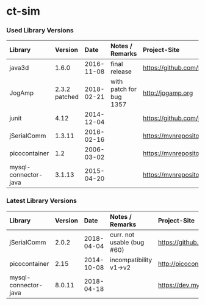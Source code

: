 # ct-sim

### Used Library Versions

| Library              | Version       | Date       | Notes / Remarks            | Project-Site                                                       |
|:-------------------- |:------------- |:---------- |:-------------------------- |:------------------------------------------------------------------ |
| java3d               | 1.6.0         | 2016-11-08 | final release              | https://github.com/hharrison/java3d-core                           |
| JogAmp               | 2.3.2 patched | 2018-02-21 | with patch for bug 1357    | http://jogamp.org                                                  |
| junit                | 4.12          | 2014-12-04 |                            | https://github.com/junit-team/junit4                               |
| jSerialComm          | 1.3.11        | 2016-02-16 |                            | https://mvnrepository.com/artifact/com.fazecast/jSerialComm        |
| picocontainer        | 1.2           | 2006-03-02 |                            | https://mvnrepository.com/artifact/org.picocontainer/picocontainer |
| mysql-connector-java | 3.1.13        | 2015-04-20 |                            | https://mvnrepository.com/artifact/mysql/mysql-connector-java      |

### Latest Library Versions

| Library              | Version       | Date       | Notes / Remarks            | Project-Site                                                       |
|:-------------------- |:------------- |:---------- |:-------------------------- |:------------------------------------------------------------------ |
| jSerialComm          | 2.0.2         | 2018-04-04 | curr. not usable (bug #60) | https://github.com/Fazecast/jSerialComm                            |
| picocontainer        | 2.15          | 2014-10-08 | incompatibility v1->v2     | http://picocontainer.com                                           |
| mysql-connector-java | 8.0.11        | 2018-04-18 |                            | https://dev.mysql.com/downloads/connector/j                        |
